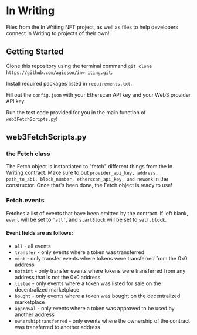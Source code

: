 # In Writing
Files from the In Writing NFT project, as well as files to help developers connect In Writing to projects of their own!

## Getting Started
Clone this repository using the terminal command ```git clone https://github.com/agieson/inwriting.git```.

Install required packages listed in ```requirements.txt```.

Fill out the ```config.json``` with your Etherscan API key and your Web3 provider API key.

Run the test code provided for you in the main function of ```web3FetchScripts.py```!

## web3FetchScripts.py
### the Fetch class
The Fetch object is instantiated to "fetch" different things from the In Writing contract. Make sure to put
```provider_api_key, address, path_to_abi, block_number, etherscan_api_key, and nework``` in the constructor.
Once that's been done, the Fetch object is ready to use!

### Fetch.events
Fetches a list of events that have been emitted by the contract. If left blank, ```event``` will be set to ```'all'```, 
and ```startBlock``` will be set to ```self.block```. 

#### Event fields are as follows:
- ```all``` - all events
- ```transfer``` - only events where a token was transferred
- ```mint``` - only transfer events where tokens were transferred from the 0x0 address
- ```notmint``` - only transfer events where tokens were transferred from any address that is not the 0x0 address
- ```listed``` - only events where a token was listed for sale on the decentralized marketplace
- ```bought``` - only events where a token was bought on the decentralized marketplace
- ```approval``` - only events where a token was approved to be used by another address
- ```ownershiptransferred``` - only events where the ownership of the contract was transferred to another address


